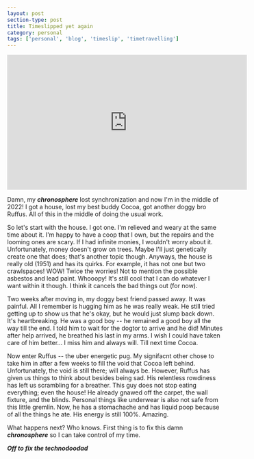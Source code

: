```yaml
---
layout: post
section-type: post
title: Timeslipped yet again
category: personal
tags: ['personal', 'blog', 'timeslip', 'timetravelling']
---
```


<p align="center">
        <div class="videoWrapper">
<iframe width="560" height="315" src="https://www.youtube.com/embed/D_Oyplmhhv0" title="YouTube video player" frameborder="0" allow="accelerometer; autoplay; clipboard-write; encrypted-media; gyroscope; picture-in-picture" allowfullscreen></iframe>
        </div>
</p>

Damn, my __*chronosphere*__ lost synchronization and now I'm in the middle of 2022! I got a house, lost my best buddy Cocoa, got another doggy bro Ruffus. All of this in the middle of doing the usual work. 

So let's start with the house. I got one. I'm relieved and weary at the same time about it. I'm happy to have a coop that I own, but the repairs and the looming ones are scary. If I had infinite monies, I wouldn't worry about it. Unfortunately, money doesn't grow on trees. Maybe I'll just genetically create one that does; that's another topic though. Anyways, the house is really old (1951) and has its quirks. For example, it has not one but two crawlspaces! WOW! Twice the worries! Not to mention the possible asbestos and lead paint. Whooopy! It's still cool that I can do whatever I want within it though. I think it cancels the bad things out (for now).

Two weeks after moving in, my doggy best friend passed away. It was painful. All I remember is hugging him as he was really weak. He still tried getting up to show us that he's okay, but he would just slump back down. It's heartbreaking. He was a good boy -- he remained a good boy all the way till the end. I told him to wait for the dogtor to arrive and he did! Minutes after help arrived, he breathed his last in my arms. I wish I could have taken care of him better... I miss him and always will. Till next time Cocoa.

Now enter Ruffus -- the uber energetic pug. My signifacnt other chose to take him in after a few weeks to fill the void that Cocoa left behind. Unfortunately, the void is still there; will always be. However, Ruffus has given us things to think about besides being sad. His relentless rowdiness has left us scrambling for a breather. This guy does not stop eating everything; even the house! He already gnawed off the carpet, the wall fixture, and the blinds. Personal things like underwear is also not safe from this little gremlin. Now, he has a stomachache and has liquid poop because of all the things he ate. His energy is still 100%. Amazing.

What happens next? Who knows. First thing is to fix this damn __*chronosphere*__ so I can take control of my time. 

 __*Off to fix the technodoodad*__


